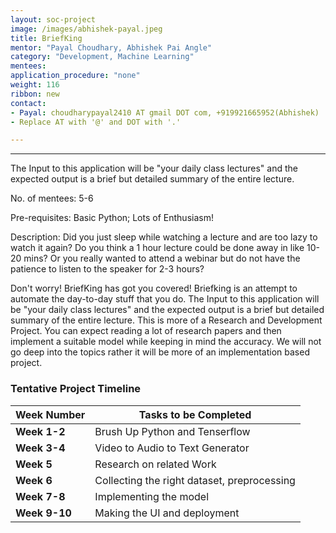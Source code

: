 ```yaml
---
layout: soc-project
image: /images/abhishek-payal.jpeg
title: BriefKing
mentor: "Payal Choudhary, Abhishek Pai Angle"
category: "Development, Machine Learning"
mentees:
application_procedure: "none"
weight: 116
ribbon: new
contact:
- Payal: choudharypayal2410 AT gmail DOT com, +919921665952(Abhishek)
- Replace AT with '@' and DOT with '.'

---
```


---
The Input to this application will be "your daily class lectures" and the expected output is a brief but detailed summary of the entire lecture.

<!--break-->

No. of mentees: 5-6

Pre-requisites: Basic Python; Lots of Enthusiasm!


Description:
Did you just sleep while watching a lecture and are too lazy to watch it again? Do you think a 1 hour lecture could be done away in like 10-20 mins? Or you really wanted to attend a webinar but do not have the patience to listen to the speaker for 2-3 hours?

Don't worry! BriefKing  has got you covered!
Briefking is an attempt to automate the day-to-day stuff that you do.
The Input to this application will be "your daily class lectures" and the expected output is a brief but detailed summary of the entire lecture.
This is more of a Research and Development Project. You can expect reading a lot of research papers and then implement a suitable model while keeping in mind the accuracy. We will not go deep into the topics rather it will be more of an implementation based project.


<!--break-->

### Tentative Project Timeline
<!--break-->

|Week Number  | Tasks to be Completed|
|--- | --- | 
|**Week 1-2** | Brush Up Python and Tenserflow |
|**Week 3-4** | Video to Audio to Text Generator |
|**Week 5** | Research on related Work |
|**Week 6** | Collecting the right dataset, preprocessing |
|**Week 7-8** | Implementing the model |
|**Week 9-10** | Making the UI and deployment |




<!--break-->
